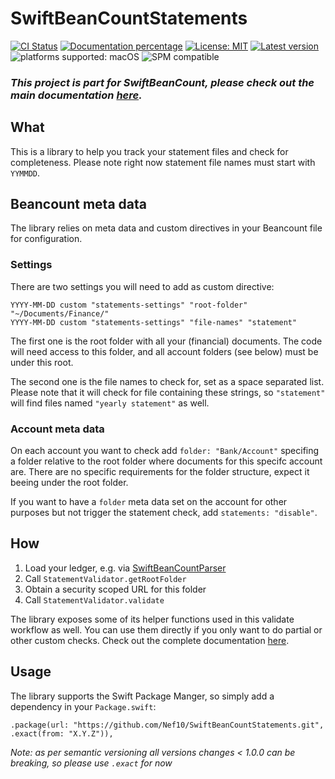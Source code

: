 # SwiftBeanCountStatements

[![CI Status](https://github.com/Nef10/SwiftBeanCountStatements/actions/workflows/ci.yml/badge.svg?event=push)](https://github.com/Nef10/SwiftBeanCountStatements/actions/workflows/ci.yml?query=workflow%3ACI) [![Documentation percentage](https://nef10.github.io/SwiftBeanCountStatements/badge.svg)](https://nef10.github.io/SwiftBeanCountStatements/) [![License: MIT](https://img.shields.io/github/license/Nef10/SwiftBeanCountStatements)](https://github.com/Nef10/SwiftBeanCountStatements/blob/main/LICENSE) [![Latest version](https://img.shields.io/github/v/release/Nef10/SwiftBeanCountStatements?label=SemVer&sort=semver)](https://github.com/Nef10/SwiftBeanCountStatements/releases) ![platforms supported: macOS](https://img.shields.io/badge/platform-macOS-blue) ![SPM compatible](https://img.shields.io/badge/SPM-compatible-blue)

### ***This project is part for SwiftBeanCount, please check out the main documentation [here](https://github.com/Nef10/SwiftBeanCount).***

## What

This is a library to help you track your statement files and check for completeness. Please note right now statement file names must start with `YYMMDD`.

## Beancount meta data

The library relies on meta data and custom directives in your Beancount file for configuration.

### Settings

There are two settings you will need to add as custom directive:
```
YYYY-MM-DD custom "statements-settings" "root-folder" "~/Documents/Finance/"
YYYY-MM-DD custom "statements-settings" "file-names" "statement"
```

The first one is the root folder with all your (financial) documents. The code will need access to this folder, and all account folders (see below) must be under this root.

The second one is the file names to check for, set as a space separated list. Please note that it will check for file containing these strings, so `"statement"` will find files named `"yearly statement"` as well.

### Account meta data

On each account you want to check add `folder: "Bank/Account"` specifing a folder relative to the root folder where documents for this specifc account are. There are no specific requirements for the folder structure, expect it beeing under the root folder.

If you want to have a `folder` meta data set on the account for other purposes but not trigger the statement check, add `statements: "disable"`.

## How

1) Load your ledger, e.g. via  [SwiftBeanCountParser](https://github.com/Nef10/SwiftBeanCountParser)
2) Call `StatementValidator.getRootFolder`
3) Obtain a security scoped URL for this folder
4) Call `StatementValidator.validate`

The library exposes some of its helper functions used in this validate workflow as well. You can use them directly if you only want to do partial or other custom checks. Check out the complete documentation [here](https://nef10.github.io/SwiftBeanCountStatements/).

## Usage

The library supports the Swift Package Manger, so simply add a dependency in your `Package.swift`:

```
.package(url: "https://github.com/Nef10/SwiftBeanCountStatements.git", .exact(from: "X.Y.Z")),
```

*Note: as per semantic versioning all versions changes < 1.0.0 can be breaking, so please use `.exact` for now*
